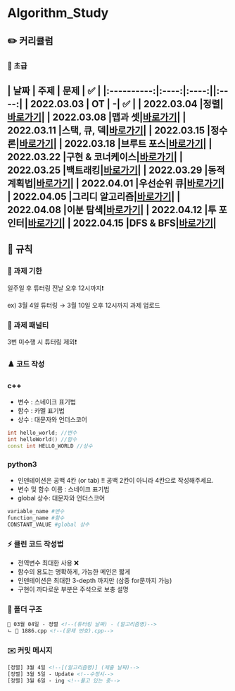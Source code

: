 # Algorithm_Study

## ✏️ 커리큘럼   
### 🌙 초급
|    날짜    | 주제 | 문제 | ✅ |
|:----------:|:----:|:----:||:----:|
| 2022.03.03 |  OT  | -| ✅ |
| 2022.03.04 |정렬|[바로가기](https://github.com/Altu-Bitu-2/Notice/tree/main/03%EC%9B%94%2004%EC%9D%BC%20-%20%EC%A0%95%EB%A0%AC)|
| 2022.03.08 |맵과 셋|[바로가기](https://github.com/Altu-Bitu-2/Notice)|
| 2022.03.11 |스택, 큐, 덱|[바로가기](https://github.com/Altu-Bitu-2/Notice)|
| 2022.03.15 |정수론|[바로가기](https://github.com/Altu-Bitu-2/Notice)|
| 2022.03.18 |브루트 포스|[바로가기](https://github.com/Altu-Bitu-2/Notice)|
| 2022.03.22 |구현 & 코너케이스|[바로가기](https://github.com/Altu-Bitu-2/Notice)|
| 2022.03.25 |백트래킹|[바로가기](https://github.com/Altu-Bitu-2/Notice)|
| 2022.03.29 |동적 계획법|[바로가기](https://github.com/Altu-Bitu-2/Notice)|
| 2022.04.01 |우선순위 큐|[바로가기](https://github.com/Altu-Bitu-2/Notice)|
| 2022.04.05 |그리디 알고리즘|[바로가기](https://github.com/Altu-Bitu-2/Notice)|
| 2022.04.08 |이분 탐색|[바로가기](https://github.com/Altu-Bitu-2/Notice)|
| 2022.04.12 |투 포인터|[바로가기](https://github.com/Altu-Bitu-2/Notice)|
| 2022.04.15 |DFS & BFS|[바로가기](https://github.com/Altu-Bitu-2/Notice)|
---

## 🤙 규칙

### 🎉 과제 기한

일주일 후 튜터링 전날 오후 12시까지❗

ex) 3월 4일 튜터링 → 3월 10일 오후 12시까지 과제 업로드

### 📌 과제 패널티

3번 미수행 시 튜터링 제외❗

### ♟️ 코드 작성
### c++
- 변수 : 스네이크 표기법
- 함수 : 카멜 표기법
- 상수 : 대문자와 언더스코어

```cpp
int hello_world; //변수
int helloWorld() //함수
const int HELLO_WORLD //상수
```
### python3
- 인덴테이션은 공백 4칸 (or tab)
‼ 공백 2칸이 아니라 4칸으로 작성해주세요.
- 변수 및 함수 이름 : 스네이크 표기법
- global 상수: 대문자와 언더스코어 

```py
variable_name #변수
function_name #함수
CONSTANT_VALUE #global 상수
```

### ⚡ 클린 코드 작성법

- 전역변수 최대한 사용 ❌
- 함수의 용도는 명확하게, 가능한 메인은 짧게
- 인덴테이션은 최대한 3-depth 까지만 (삼중 for문까지 가능)
- 구현이 까다로운 부분은 주석으로 보충 설명

### 📁 폴더 구조

```html
📁 03월 04일 - 정렬 <!--(튜터링 날짜) - (알고리즘명)-->
ㄴ 📄 1886.cpp <!--(문제 번호).cpp-->
```

### ✉️ 커밋 메시지

```html
[정렬] 3월 4일 <!--[(알고리즘명)] (제출 날짜)-->
[정렬] 3월 5일 - Update <!--수정시-->
[정렬] 3월 6일 - ing <!--풀고 있는 중-->
```

